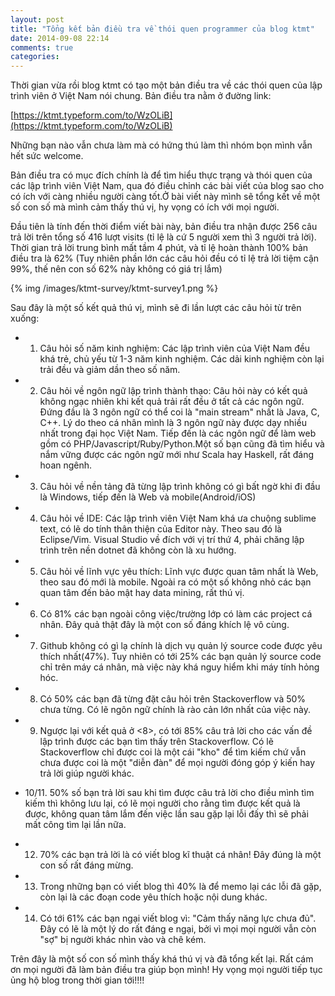 ```yaml
---
layout: post
title: "Tổng kết bản điều tra về thói quen programmer của blog ktmt"
date: 2014-09-08 22:14
comments: true
categories: 
---
```


Thời gian vừa rồi blog ktmt có tạo một bản điều tra về các thói quen của lập trình viên ở Việt Nam nói chung. Bản điều tra nằm ở đường link:

[https://ktmt.typeform.com/to/WzOLiB](https://ktmt.typeform.com/to/WzOLiB)

Những bạn nào vẫn chưa làm mà có hứng thú làm thì nhóm bọn mình vẫn hết sức welcome.

Bản điều tra có mục đích chính là để tìm hiểu thực trạng và thói quen của các lập trình viên Việt Nam, qua đó điều chỉnh các bài viết của blog sao cho có ích với càng nhiều người càng tốt.Ở bài viết này mình sẽ tổng kết về một số con số mà mình cảm thấy thú vị, hy vọng có ích với mọi người.

Đầu tiên là tính đến thời điểm viết bài này, bản điều tra nhận được 256 câu trả lời trên tổng số 416 lượt visits (tỉ lệ là cứ 5 người xem  thì 3 người trả lời). Thời gian trả lời trung bình mất tầm 4 phút, và tỉ lệ hoàn thành 100% bản điều tra là 62% (Tuy nhiên phần lớn các câu hỏi đều có tỉ lệ trả lời tiệm cận 99%, thế nên con số 62% này không có giá trị lắm)

{% img /images/ktmt-survey/ktmt-survey1.png %}

Sau đây là một số kết quả thú vị, mình sẽ đi lần lượt các câu hỏi từ trên xuống:

- 1. Câu hỏi số năm kinh nghiệm: Các lập trình viên của Việt Nam đều khá trẻ, chủ yếu từ 1-3 năm kinh nghiệm. Các dải kinh nghiệm còn lại trải đều và giảm dần theo số năm. 

- 2. Câu hỏi về ngôn ngữ lập trình thành thạo: Câu hỏi này có kết quả không ngạc nhiên khi kết quả trải rất đều ở tất cả các ngôn ngữ. Đứng đầu là 3 ngôn ngữ có thể coi là "main stream" nhất là Java, C, C++. Lý do theo cá nhân mình là 3 ngôn ngữ này được dạy nhiều nhất trong đại học Việt Nam. Tiếp đến là các ngôn ngữ để làm web gồm có PHP/Javascript/Ruby/Python.Một số bạn cũng đã tìm hiểu và nắm vững được các ngôn ngữ mới như Scala hay Haskell, rất đáng hoan ngênh.

- 3. Câu hỏi về nền tảng đã từng lập trình không có gì bất ngờ khi đi đầu là Windows, tiếp đến là Web và mobile(Android/iOS)

- 4. Câu hỏi về IDE: Các lập trình viên Việt Nam khá ưa chuộng sublime text, có lẽ do tính thân thiện của Editor này. Theo sau đó là Eclipse/Vim. Visual Studio về đích với vị trí thứ 4, phải chăng lập trình trên nền dotnet đã không còn là xu hướng.

- 5. Câu hỏi về lĩnh vực yêu thích: Lĩnh vực được quan tâm nhất là Web, theo sau đó mới là mobile. Ngoài ra có một số không nhỏ các bạn quan tâm đến bảo mật hay data mining, rất thú vị.

- 6. Có 81% các bạn ngoài công việc/trường lớp có làm các project cá nhân. Đây quả thật đây là một con số đáng khích lệ vô cùng.

- 7. Github không có gì lạ chính  là dịch vụ quản lý source code được yêu thích nhất(47%). Tuy nhiên có tới 25% các bạn quản lý source code chỉ trên máy cá nhân, mà việc này khá nguy hiểm khi máy tính hỏng hóc.

- 8. Có 50% các bạn đã từng đặt câu hỏi trên Stackoverflow và 50% chưa từng. Có lẽ ngôn ngữ chính là rào cản lớn nhất của việc này.

- 9. Ngược lại với kết quả ở <8>, có tới 85% câu trả lời cho các vấn đề lập trình được các bạn tìm thấy trên Stackoverflow. Có lẽ Stackoverflow chỉ được coi là một cái "kho" để tìm kiếm chứ vẫn chưa được coi là một "diễn đàn" để mọi người đóng góp ý kiến hay trả lời giúp người khác.

- 10/11. 50% số bạn trả lời sau khi tìm được câu trả lời cho điều mình tìm kiếm thì không lưu lại, có lẽ mọi người cho rằng tìm được kết quả là được, không quan tâm lắm đến việc lần sau gặp lại lỗi đấy thì sẽ phải mất công tìm lại lần nữa.

- 12. 70% các bạn trả lời là có viết blog kĩ thuật cá nhân! Đây đúng là một con số rất đáng mừng.

- 13. Trong những bạn có viết blog thì 40% là để memo lại các lỗi đã gặp, còn lại là các đoạn code yêu thích hoặc nội dung khác.

- 14. Có tới 61% các bạn ngại viết blog vì: "Cảm thấy năng lực chưa đủ". Đây có lẽ là một lý do rất đáng e ngại, bởi vì mọi mọi người vẫn còn "sợ" bị người khác nhìn vào và chê kém. 


Trên đây là một số con số mình thấy khá thú vị và đã tổng kết lại. Rất cám ơn mọi người đã làm bản điều tra giúp bọn mình! Hy vọng mọi người tiếp tục ủng hộ blog trong thời gian tới!!!!
